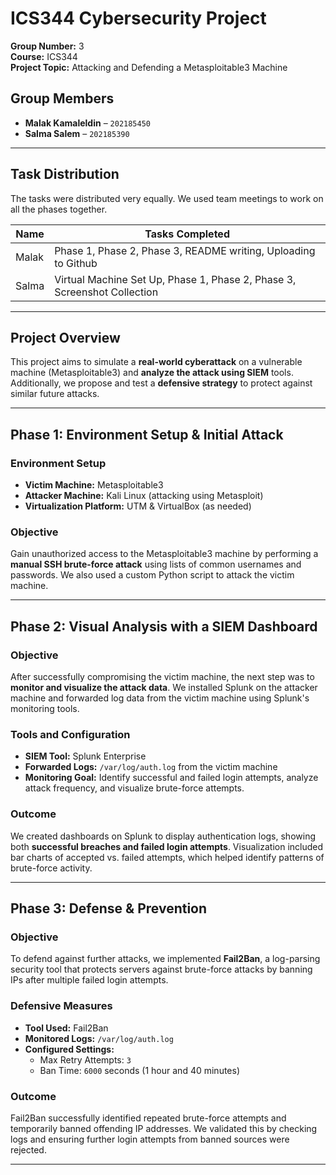 # ICS344 Cybersecurity Project

**Group Number:** 3  
**Course:** ICS344  
**Project Topic:** Attacking and Defending a Metasploitable3 Machine

## Group Members

- **Malak Kamaleldin** – `202185450`  
- **Salma Salem** – `202185390`

---

## Task Distribution
The tasks were distributed very equally. We used team meetings to work on all the phases together. 

| Name              | Tasks Completed                                   |
|-------------------|---------------------------------------------------|
| Malak  | Phase 1, Phase 2, Phase 3, README writing, Uploading to Github  |
| Salma       |Virtual Machine Set Up, Phase 1, Phase 2, Phase 3, Screenshot Collection  |

---
## Project Overview

This project aims to simulate a **real-world cyberattack** on a vulnerable machine (Metasploitable3) and **analyze the attack using SIEM** tools. Additionally, we propose and test a **defensive strategy** to protect against similar future attacks.

---

## Phase 1: Environment Setup & Initial Attack

### Environment Setup

- **Victim Machine:** Metasploitable3  
- **Attacker Machine:** Kali Linux (attacking using Metasploit)  
- **Virtualization Platform:** UTM & VirtualBox (as needed)

### Objective

Gain unauthorized access to the Metasploitable3 machine by performing a **manual SSH brute-force attack** using lists of common usernames and passwords. We also used a custom Python script to attack the victim machine.  


---

## Phase 2: Visual Analysis with a SIEM Dashboard

### Objective

After successfully compromising the victim machine, the next step was to **monitor and visualize the attack data**. We installed Splunk on the attacker machine and forwarded log data from the victim machine using Splunk's monitoring tools.

### Tools and Configuration

- **SIEM Tool:** Splunk Enterprise
- **Forwarded Logs:** `/var/log/auth.log` from the victim machine
- **Monitoring Goal:** Identify successful and failed login attempts, analyze attack frequency, and visualize brute-force attempts.

### Outcome

We created dashboards on Splunk to display authentication logs, showing both **successful breaches and failed login attempts**. Visualization included bar charts of accepted vs. failed attempts, which helped identify patterns of brute-force activity.

---

## Phase 3: Defense & Prevention

### Objective

To defend against further attacks, we implemented **Fail2Ban**, a log-parsing security tool that protects servers against brute-force attacks by banning IPs after multiple failed login attempts.

### Defensive Measures

- **Tool Used:** Fail2Ban
- **Monitored Logs:** `/var/log/auth.log`
- **Configured Settings:**
  - Max Retry Attempts: `3`
  - Ban Time: `6000` seconds (1 hour and 40 minutes)

### Outcome

Fail2Ban successfully identified repeated brute-force attempts and temporarily banned offending IP addresses. We validated this by checking logs and ensuring further login attempts from banned sources were rejected.

---







